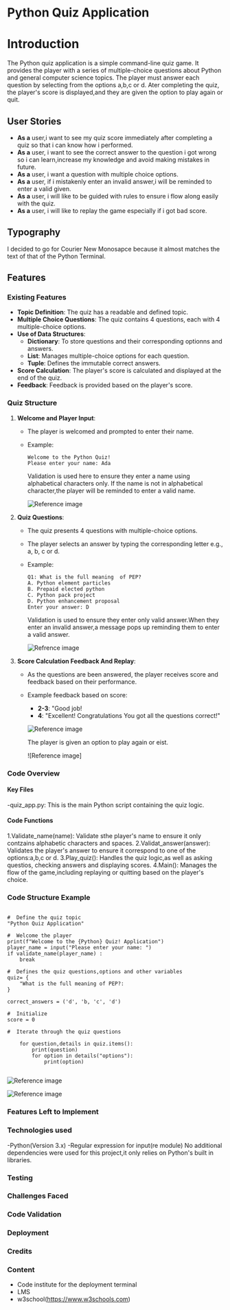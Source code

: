 
# Python Quiz Application

# Introduction
The Python quiz application  is a simple command-line quiz game. It provides the player with a series of multiple-choice questions about Python and general computer science topics. The player must answer each question by selecting from  the options a,b,c or d. Ater completing the quiz, the player's score is displayed,and they are given the option to play again or quit.

## User Stories

- **As a** user,i want to see my quiz score immediately after completing a quiz so that i can know how i performed.
- **As a** user, i want to see the correct answer to the question i got wrong so i can learn,increase my knowledge and avoid making mistakes in future.
- **As a** user, i want a question with multiple choice options.
- **As a** user, if i mistakenly enter an invalid answer,i will be reminded to enter a valid given. 
- **As a** user, i will like to be guided with rules to ensure i flow along easily with the quiz.
- **As a** user, i will like to replay the game especially if i got bad score.
## Typography

I decided to go for Courier New Monosapce because it almost matches the text of that of the Python Terminal.


## Features
### Existing Features

- **Topic Definition**: The quiz has a readable and defined topic.
- **Multiple Choice Questions**: The quiz contains 4 questions, each with 4 multiple-choice options.
- **Use of Data Structures**:
  - **Dictionary**: To store questions and their corresponding optionns and answers.
  - **List**:  Manages multiple-choice options for each question.
  - **Tuple**: Defines the immutable correct answers.
- **Score Calculation**: The player's score is calculated and displayed at the end of the quiz.
- **Feedback**: Feedback is provided based on the player's score.

### Quiz Structure

1. **Welcome and Player Input**:
    - The player is welcomed and prompted to enter their name.
    - Example:
      ```
      Welcome to the Python Quiz!
      Please enter your name: Ada
      ```
      Validation is used here to ensure they enter a name using alphabetical characters only. If the name is not in alphabetical character,the player will be reminded to enter a valid name.
     
      ![Reference image](/images/screenshot8.png)


2. **Quiz Questions**:
    - The quiz presents 4 questions with multiple-choice options.
    - The player selects an answer by typing the corresponding letter e.g., a, b, c or d.
    - Example:
      ```
      Q1: What is the full meaning  of PEP?
      A. Python element particles
      B. Prepaid elected python
      C. Python pack project
      D. Python enhancement proposal
      Enter your answer: D
      ```
      Validation is used to ensure they enter only valid answer.When they enter an invalid answer,a message pops up reminding them to enter a valid answer.

      ![Refrence image](/images/screenshot1.png)

      

3. **Score Calculation Feedback And Replay**:
    - As the questions are been answered, the player receives  score and feedback based on their performance.
    - Example feedback based on score:
      - **2-3**: "Good job! 
      - **4**: "Excellent! Congratulations You got all the questions correct!"

      ![Reference image](/images/screenshot5.png)

      The player is given an option to play again or eist.

      ![Reference image]

### Code Overview
#### Key Files
-quiz_app.py: This is the main Python script containing the quiz logic.
#### Code Functions
1.Validate_name(name): Validate sthe player's name to ensure it only contzains alphabetic characters and spaces.
2.Validat_answer(answer): Validates the player's answer to ensure it correspond to one of the options:a,b,c or d.
3.Play_quiz(): Handles the quiz logic,as well as asking questios, checking answers and displaying scores.
4.Main(): Manages the flow of the game,including replaying or quitting based on the player's choice.



### Code Structure Example
```

#  Define the quiz topic
"Python Quiz Application"

#  Welcome the player
print(f"Welcome to the {Python} Quiz! Application")
player_name = input("Please enter your name: ")
if validate_name(player_name) :
    break

#  Defines the quiz questions,options and other variables
quiz= {
    "What is the full meaning of PEP?: 
}

correct_answers = ('d', 'b, 'c', 'd')

#  Initialize 
score = 0

#  Iterate through the quiz questions

    for question,details in quiz.items():
        print(question)
        for option in details("options"):
            print(option)
               
```

![Reference image](/images/screenshot3.png)

![Reference image](/images/screenshot6.png)

### Features Left to Implement


### Technologies used

-Python(Version 3.x)
-Regular expression for input(re module)
No additional dependencies were used for this project,it only relies on Python's built in libraries.





### Testing



### Challenges Faced



### Code Validation


### Deployment
       

### Credits
### Content 

- Code institute for the deployment terminal
- LMS
- w3school(https://www.w3schools.com)

        